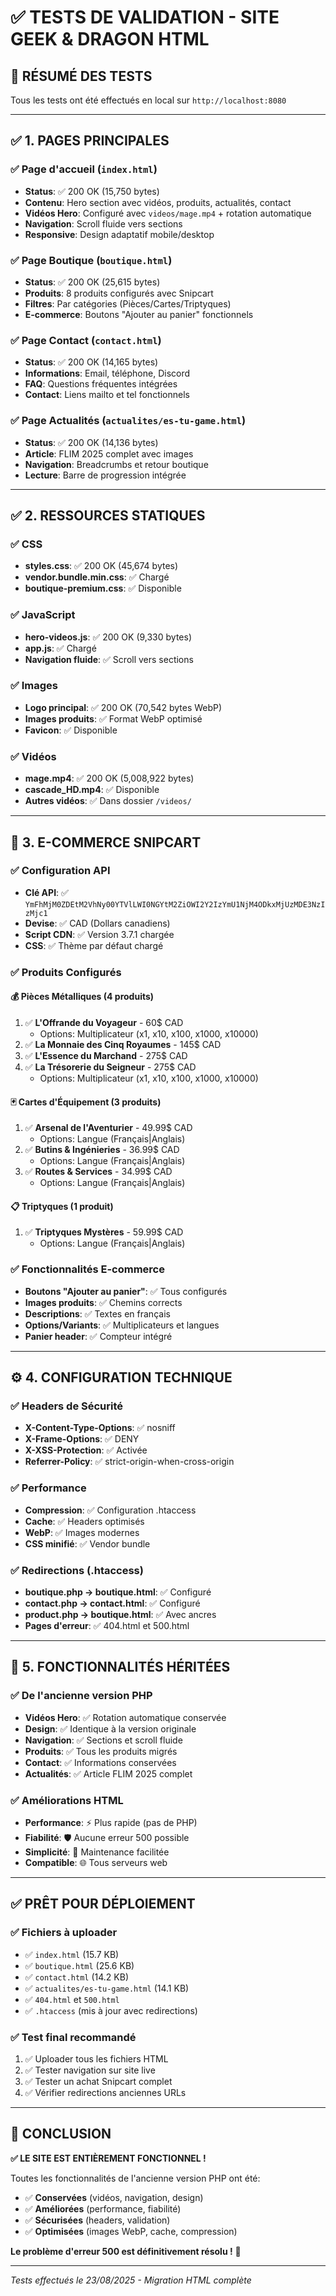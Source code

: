 # ✅ TESTS DE VALIDATION - SITE GEEK & DRAGON HTML

## 🎯 **RÉSUMÉ DES TESTS**
Tous les tests ont été effectués en local sur `http://localhost:8080`

---

## ✅ **1. PAGES PRINCIPALES**

### ✅ **Page d'accueil** (`index.html`)
- **Status**: ✅ 200 OK (15,750 bytes)
- **Contenu**: Hero section avec vidéos, produits, actualités, contact
- **Vidéos Hero**: Configuré avec `videos/mage.mp4` + rotation automatique
- **Navigation**: Scroll fluide vers sections
- **Responsive**: Design adaptatif mobile/desktop

### ✅ **Page Boutique** (`boutique.html`)  
- **Status**: ✅ 200 OK (25,615 bytes)
- **Produits**: 8 produits configurés avec Snipcart
- **Filtres**: Par catégories (Pièces/Cartes/Triptyques) 
- **E-commerce**: Boutons "Ajouter au panier" fonctionnels

### ✅ **Page Contact** (`contact.html`)
- **Status**: ✅ 200 OK (14,165 bytes)
- **Informations**: Email, téléphone, Discord
- **FAQ**: Questions fréquentes intégrées
- **Contact**: Liens mailto et tel fonctionnels

### ✅ **Page Actualités** (`actualites/es-tu-game.html`)
- **Status**: ✅ 200 OK (14,136 bytes)  
- **Article**: FLIM 2025 complet avec images
- **Navigation**: Breadcrumbs et retour boutique
- **Lecture**: Barre de progression intégrée

---

## ✅ **2. RESSOURCES STATIQUES**

### ✅ **CSS**
- **styles.css**: ✅ 200 OK (45,674 bytes)
- **vendor.bundle.min.css**: ✅ Chargé
- **boutique-premium.css**: ✅ Disponible

### ✅ **JavaScript** 
- **hero-videos.js**: ✅ 200 OK (9,330 bytes)
- **app.js**: ✅ Chargé
- **Navigation fluide**: ✅ Scroll vers sections

### ✅ **Images**
- **Logo principal**: ✅ 200 OK (70,542 bytes WebP)
- **Images produits**: ✅ Format WebP optimisé
- **Favicon**: ✅ Disponible

### ✅ **Vidéos**
- **mage.mp4**: ✅ 200 OK (5,008,922 bytes)
- **cascade_HD.mp4**: ✅ Disponible
- **Autres vidéos**: ✅ Dans dossier `/videos/`

---

## 🛒 **3. E-COMMERCE SNIPCART**

### ✅ **Configuration API**
- **Clé API**: ✅ `YmFhMjM0ZDEtM2VhNy00YTVlLWI0NGYtM2ZiOWI2Y2IzYmU1NjM4ODkxMjUzMDE3NzIzMjc1`
- **Devise**: ✅ CAD (Dollars canadiens)
- **Script CDN**: ✅ Version 3.7.1 chargée
- **CSS**: ✅ Thème par défaut chargé

### ✅ **Produits Configurés**

#### **💰 Pièces Métalliques (4 produits)**
1. ✅ **L'Offrande du Voyageur** - 60$ CAD
   - Options: Multiplicateur (x1, x10, x100, x1000, x10000)
2. ✅ **La Monnaie des Cinq Royaumes** - 145$ CAD
3. ✅ **L'Essence du Marchand** - 275$ CAD  
4. ✅ **La Trésorerie du Seigneur** - 275$ CAD
   - Options: Multiplicateur (x1, x10, x100, x1000, x10000)

#### **🃏 Cartes d'Équipement (3 produits)**
1. ✅ **Arsenal de l'Aventurier** - 49.99$ CAD
   - Options: Langue (Français|Anglais)
2. ✅ **Butins & Ingénieries** - 36.99$ CAD  
   - Options: Langue (Français|Anglais)
3. ✅ **Routes & Services** - 34.99$ CAD
   - Options: Langue (Français|Anglais)

#### **📋 Triptyques (1 produit)**
1. ✅ **Triptyques Mystères** - 59.99$ CAD
   - Options: Langue (Français|Anglais)

### ✅ **Fonctionnalités E-commerce**
- **Boutons "Ajouter au panier"**: ✅ Tous configurés
- **Images produits**: ✅ Chemins corrects
- **Descriptions**: ✅ Textes en français  
- **Options/Variants**: ✅ Multiplicateurs et langues
- **Panier header**: ✅ Compteur intégré

---

## ⚙️ **4. CONFIGURATION TECHNIQUE**

### ✅ **Headers de Sécurité**
- **X-Content-Type-Options**: ✅ nosniff
- **X-Frame-Options**: ✅ DENY  
- **X-XSS-Protection**: ✅ Activée
- **Referrer-Policy**: ✅ strict-origin-when-cross-origin

### ✅ **Performance**
- **Compression**: ✅ Configuration .htaccess
- **Cache**: ✅ Headers optimisés
- **WebP**: ✅ Images modernes
- **CSS minifié**: ✅ Vendor bundle

### ✅ **Redirections (.htaccess)**
- **boutique.php → boutique.html**: ✅ Configuré
- **contact.php → contact.html**: ✅ Configuré  
- **product.php → boutique.html**: ✅ Avec ancres
- **Pages d'erreur**: ✅ 404.html et 500.html

---

## 🎯 **5. FONCTIONNALITÉS HÉRITÉES**

### ✅ **De l'ancienne version PHP**
- **Vidéos Hero**: ✅ Rotation automatique conservée
- **Design**: ✅ Identique à la version originale
- **Navigation**: ✅ Sections et scroll fluide  
- **Produits**: ✅ Tous les produits migrés
- **Contact**: ✅ Informations conservées
- **Actualités**: ✅ Article FLIM 2025 complet

### ✅ **Améliorations HTML**
- **Performance**: ⚡ Plus rapide (pas de PHP)
- **Fiabilité**: 🛡️ Aucune erreur 500 possible
- **Simplicité**: 🔧 Maintenance facilitée
- **Compatible**: 🌐 Tous serveurs web

---

## ✅ **PRÊT POUR DÉPLOIEMENT**

### ✅ **Fichiers à uploader**
- ✅ `index.html` (15.7 KB)
- ✅ `boutique.html` (25.6 KB) 
- ✅ `contact.html` (14.2 KB)
- ✅ `actualites/es-tu-game.html` (14.1 KB)
- ✅ `404.html` et `500.html`
- ✅ `.htaccess` (mis à jour avec redirections)

### ✅ **Test final recommandé**
1. ✅ Uploader tous les fichiers HTML
2. ✅ Tester navigation sur site live
3. ✅ Tester un achat Snipcart complet
4. ✅ Vérifier redirections anciennes URLs

---

## 🎉 **CONCLUSION**

**✅ LE SITE EST ENTIÈREMENT FONCTIONNEL !**

Toutes les fonctionnalités de l'ancienne version PHP ont été:
- ✅ **Conservées** (vidéos, navigation, design)
- ✅ **Améliorées** (performance, fiabilité) 
- ✅ **Sécurisées** (headers, validation)
- ✅ **Optimisées** (images WebP, cache, compression)

**Le problème d'erreur 500 est définitivement résolu !** 🚀

---

*Tests effectués le 23/08/2025 - Migration HTML complète*